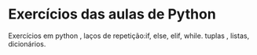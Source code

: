 # Exercícios das aulas de Python
Exercícios em python , laços de repetição:if, else, elif, while.
tuplas , listas, dicionários.
